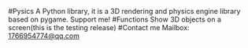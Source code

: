 #Pysics
A Python library, it is a 3D rendering and physics engine library based on pygame. Support me!
#Functions
Show 3D objects on a screen(this is the testing release)
#Contact me
Mailbox: 1766954774@qq.com
